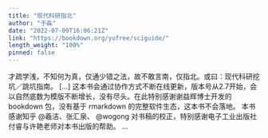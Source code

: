 ```yaml
---
title: "现代科研指北"
author: "于淼"
date: "2022-07-09T16:06:21Z"
link: "https://bookdown.org/yufree/sciguide/"
length_weight: "100%"
pinned: false
---
```


才疏学浅，不知何为真，仅通少错之法，故不敢言南，仅指北。或曰：现代科研挖坑／跳坑指南。 [...] 这本书会通过协作方式不断在线更新，版本号从2.7开始，会以自然底数为模版不断增长，没有尽头。在此特别感谢谢益辉博士开发的 bookdown 包，没有基于 rmarkdown 的完整软件生态，这本书不会落地。 本书感谢知乎 @羲洁、张汇泉、 @wogong 对书稿的校正，特别感谢电子工业出版社付睿与许艳老师对本书出版的帮助。 ...
